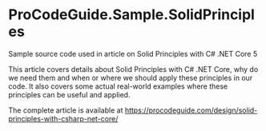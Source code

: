 # ProCodeGuide.Sample.SolidPrinciples

Sample source code used in article on Solid Principles with C# .NET Core 5

This article covers details about Solid Principles with C# .NET Core, why do we need them and when or where we should apply these principles in our code. It also covers some actual real-world examples where these principles can be useful and applied.

The complete article is available at https://procodeguide.com/design/solid-principles-with-csharp-net-core/
